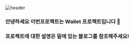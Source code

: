 


![header](https://capsule-render.vercel.app/api?type=slice&color=gradient&height=160&section=header&text=BTC_09%20%20PROJECT&fontAlign=50&fontAlignY=70&fontSize=90&fontColor=#eee)

### 안녕하세요 이번프로젝트는 Wallet 프로젝트입니다 👋
### 프로젝트에 대한 설명은 밑에 있는 블로그를 참조해주세요!
